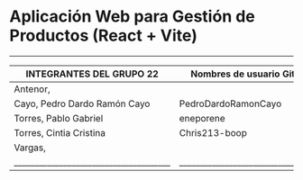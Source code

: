 # Aplicación Web para Gestión de Productos (React + Vite)
____________________________________________________________________________
| **INTEGRANTES DEL GRUPO 22**         | **Nombres de usuario Github**     |
|--------------------------------------|-----------------------------------|
| Antenor,                             |                                   |
| Cayo, Pedro Dardo Ramón Cayo         | PedroDardoRamonCayo               |
| Torres, Pablo Gabriel                | eneporene                         |
| Torres, Cintia Cristina              | Chris213-boop                     |
| Vargas,                              |                                   |
|______________________________________|___________________________________|